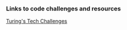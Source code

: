 ### Links to code challenges and resources
[Turing's Tech Challenges](https://mod4.turing.edu/projects/tech_challenges/prompts/)
